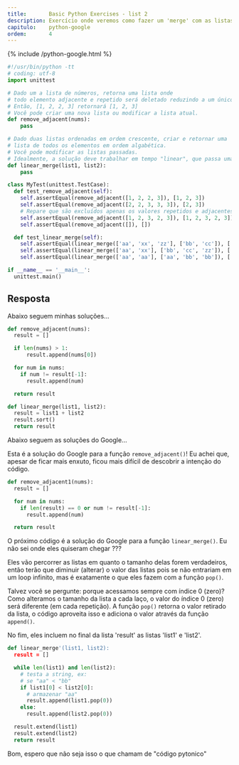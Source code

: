 ```yaml
---
title:       Basic Python Exercises - list 2
description: Exercício onde veremos como fazer um 'merge' com as listas
capitulo:    python-google
ordem:       4
---
```


{% include /python-google.html %}


```python
#!/usr/bin/python -tt
# coding: utf-8
import unittest

# Dado um a lista de números, retorna uma lista onde
# todo elemento adjacente e repetido será deletado reduzindo a um único elemento.
# Então, [1, 2, 2, 3] retornará [1, 2, 3]
# Você pode criar uma nova lista ou modificar a lista atual.
def remove_adjacent(nums):
    pass

# Dado duas listas ordenadas em ordem crescente, criar e retornar uma 
# lista de todos os elementos em ordem algabética.
# Você pode modificar as listas passadas.
# Idealmente, a solução deve trabalhar em tempo "linear", que passa uma única vez em ambas as listas.
def linear_merge(list1, list2):
    pass

class MyTest(unittest.TestCase):
  def test_remove_adjacent(self):
    self.assertEqual(remove_adjacent([1, 2, 2, 3]), [1, 2, 3])
    self.assertEqual(remove_adjacent([2, 2, 3, 3, 3]), [2, 3])
    # Repare que são excluídos apenas os valores repetidos e adjacentes
    self.assertEqual(remove_adjacent([1, 2, 3, 2, 3]), [1, 2, 3, 2, 3])
    self.assertEqual(remove_adjacent([]), [])

  def test_linear_merge(self):
    self.assertEqual(linear_merge(['aa', 'xx', 'zz'], ['bb', 'cc']), ['aa', 'bb', 'cc', 'xx', 'zz'])
    self.assertEqual(linear_merge(['aa', 'xx'], ['bb', 'cc', 'zz']), ['aa', 'bb', 'cc', 'xx', 'zz'])
    self.assertEqual(linear_merge(['aa', 'aa'], ['aa', 'bb', 'bb']), ['aa', 'aa', 'aa', 'bb', 'bb'])

if __name__ == '__main__':
  unittest.main()
```


Resposta
---

Abaixo seguem minhas soluções...

```python
def remove_adjacent(nums):
  result = []

  if len(nums) > 1:
      result.append(nums[0])

  for num in nums:
    if num != result[-1]:
      result.append(num)

  return result 

def linear_merge(list1, list2):
  result = list1 + list2
  result.sort()
  return result
```

Abaixo seguem as soluções do Google...

Esta é a solução do Google para a função `remove_adjacent()`! Eu achei que, apesar de ficar mais enxuto, ficou mais 
difícil de descobrir a intenção do código.

```python
def remove_adjacent1(nums):
  result = []

  for num in nums:
    if len(result) == 0 or num != result[-1]:
      result.append(num)

  return result
```

O próximo código é a solução do Google para a função `linear_merge()`. Eu não sei onde eles quiseram chegar ???

Eles vão percorrer as listas em quanto o tamanho delas forem verdadeiros, então terão que diminuir (alterar) o valor das
listas pois se não entrariam em um loop infinito, mas é exatamente o que eles fazem com a função `pop()`.

Talvez você se pergunte: porque acessamos sempre com índice 0 (zero)? Como alteramos o tamanho da lista a cada laço, o 
valor do índice 0 (zero) será diferente (em cada repetição). A função `pop()` retorna o valor retirado da lista, o 
código aproveita isso e adiciona o valor através da função `append()`.

No fim, eles incluem no final da lista 'result' as listas 'list1' e 'list2'.

```python
def linear_merge'(list1, list2):
  result = []

  while len(list1) and len(list2):
    # testa a string, ex:
    # se "aa" < "bb"
    if list1[0] < list2[0]:
      # armazenar "aa"
      result.append(list1.pop(0))
    else:
      result.append(list2.pop(0))

  result.extend(list1)
  result.extend(list2)
  return result
```

Bom, espero que não seja isso o que chamam de "código pytonico"